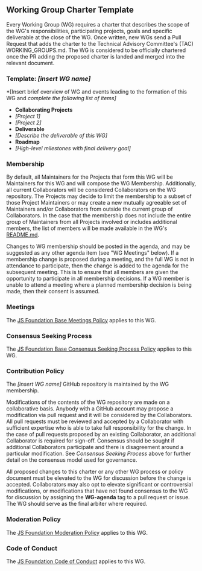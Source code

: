 ## Working Group Charter Template

Every Working Group (WG) requires a charter that describes the scope of the WG's
responsibilities, participating projects, goals and specific deliverable at the
close of the WG. Once written, new WGs send a Pull Request that adds the
charter to the Technical Advisory Committee's (TAC) WORKING_GROUPS.md. The WG is
considered to be officially chartered once the PR adding the proposed charter is
landed and merged into the relevant document.

### Template: *[insert WG name]*

*[Insert brief overview of WG and events leading to the formation of this WG and
*complete the following list of items]*

* **Collaborating Projects**
 * *[Project 1]*
 * *[Project 2]*
* **Deliverable**
 * *[Describe the deliverable of this WG]*
* **Roadmap**
 * *[High-level milestones with final delivery goal]*

### Membership

By default, all Maintainers for the Projects that form this WG will be
Maintainers for this WG and will compose the WG Membership. Additionally, all
current Collaborators will be considered Collaborators on the WG repository.
The Projects may decide to limit the membership to a subset of those Project
Maintainers or may create a new mutually agreeable set of Maintainers and/or
Collaborators from outside the current group of Collaborators. In the case that
the membership does not include the entire group of Maintainers from all
Projects involved or includes additional members, the list of members will be
made available in the WG's [README.md][].

Changes to WG membership should be posted in the agenda, and may be suggested as
any other agenda item (see "WG Meetings" below). If a membership change is
proposed during a meeting, and the full WG is not in attendance to participate,
then the change is added to the agenda for the subsequent meeting. This is to
ensure that all members are given the opportunity to participate in all
membership decisions. If a WG member is unable to attend a meeting where a
planned membership decision is being made, then their consent is assumed.

### Meetings

The [JS Foundation Base Meetings Policy][] applies to this WG.

### Consensus Seeking Process

The [JS Foundation Base Consensus Seeking Process Policy][] applies to this WG.

### Contribution Policy

The *[insert WG name]* GitHub repository is maintained by the WG membership.

Modifications of the contents of the WG repository are made on a collaborative
basis. Anybody with a GitHub account may propose a modification via pull request
and it will be considered by the Collaborators. All pull requests must be
reviewed and accepted by a Collaborator with sufficient expertise who is able to
take full responsibility for the change. In the case of pull requests proposed
by an existing Collaborator, an additional Collaborator is required for
sign-off. Consensus should be sought if additional Collaborators participate and
there is disagreement around a particular modification. See
_Consensus Seeking Process_ above for further detail on the consensus model used
for governance.

All proposed changes to this charter or any other WG process or policy document
must be elevated to the WG for discussion before the change is accepted.
Collaborators may also opt to elevate significant or controversial modifications, or
modifications that have not found consensus to the WG for discussion by
assigning the **WG-agenda** tag to a pull request or issue. The WG should serve
as the final arbiter where required.

### Moderation Policy

The [JS Foundation Moderation Policy][] applies to this WG.

### Code of Conduct

The [JS Foundation Code of Conduct][] applies to this WG.

[README.md]: ./README.md
[JS Foundation Base Meetings Policy]: https://github.com/JSFoundation/TAC/blob/master/BasePolicies/Governance.md#Meetings
[JS Foundation Base Consensus Seeking Process Policy]: https://github.com/JSFoundation/TAC/blob/master/BasePolicies/Governance.md#Consensus-Seeking-Process
[JS Foundation Moderation Policy]: https://github.com/JSFoundation/TAC/blob/master/Moderation-Policy.md
[JS Foundation Code of Conduct]: https://js.foundation/conduct/

